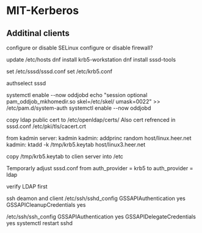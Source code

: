 # MIT-Kerberos

## Additinal clients

configure or disable SELinux
configure or disable firewall?

update /etc/hosts
dnf install krb5-workstation
dnf install sssd-tools

set /etc/sssd/sssd.conf
set /etc/krb5.conf

authselect sssd

systemctl enable --now oddjobd
echo "session optional pam_oddjob_mkhomedir.so skel=/etc/skel/ umask=0022" >> /etc/pam.d/system-auth
systemctl enable --now oddjobd

copy ldap public cert to /etc/openldap/certs/
Also cert refrenced in sssd.conf
/etc/pki/tls/cacert.crt

from kadmin server:
kadmin
kadmin: addprinc random host/linux.heer.net
kadmin: ktadd -k /tmp/krb5.keytab host/linux3.heer.net

copy /tmp/krb5.keytab to clien server into /etc

Temporarly adjust sssd.conf
from
auth_provider = krb5
to
auth_provider = ldap

verify LDAP first

ssh deamon and client
/etc/ssh/sshd_config
GSSAPIAuthentication yes
GSSAPICleanupCredentials yes

/etc/ssh/ssh_config
GSSAPIAuthentication yes
GSSAPIDelegateCredentials yes
systemctl restart sshd

